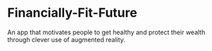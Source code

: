 # Financially-Fit-Future
An app that motivates people to get healthy and protect their wealth through clever use of augmented reality.
